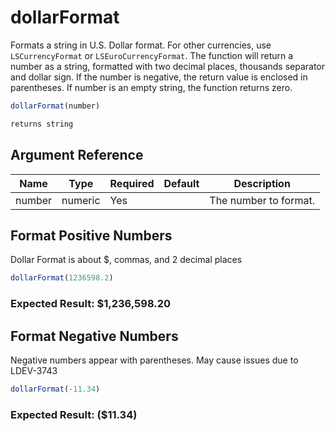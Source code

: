 # dollarFormat

Formats a string in U.S. Dollar format. For other currencies, use `LSCurrencyFormat` or `LSEuroCurrencyFormat`. The function will return a number as a string, formatted with two decimal places, thousands separator and dollar sign. If the number is negative, the return value is enclosed in parentheses. If number is an empty string, the function returns zero.

```javascript
dollarFormat(number)
```

```javascript
returns string
```

## Argument Reference

| Name | Type | Required | Default | Description |
| --- | --- | --- | --- | --- |
| number | numeric | Yes |  | The number to format. |

## Format Positive Numbers

Dollar Format is about $, commas, and 2 decimal places

```javascript
dollarFormat(1236598.2)
```

### Expected Result: $1,236,598.20

## Format Negative Numbers

Negative numbers appear with parentheses. May cause issues due to LDEV-3743

```javascript
dollarFormat(-11.34)
```

### Expected Result: ($11.34)

